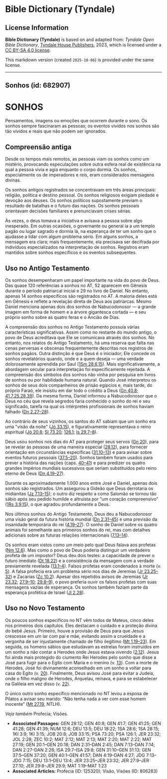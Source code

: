 # Bible Dictionary (Tyndale)

## License Information

**Bible Dictionary (Tyndale)** is based on and adapted from: _Tyndale Open Bible Dictionary_, [Tyndale House Publishers](https://tyndaleopenresources.com/), 2023, which is licensed under a [CC BY-SA 4.0 license](https://creativecommons.org/licenses/by-sa/4.0/legalcode.en).

This markdown version (created `2025-10-06`) is provided under the same license.



--------------------------------

## Sonhos (id: 682907)

SONHOS
======

Pensamentos, imagens ou emoções que ocorrem durante o sono. Os sonhos sempre fascinaram as pessoas; os eventos vividos nos sonhos são tão vívidos e reais que não podem ser ignorados.

Compreensão antiga
------------------

Desde os tempos mais remotos, as pessoas viam os sonhos como um mistério, provocando especulações sobre outra esfera real de existência na qual a pessoa vivia e agia enquanto o corpo dormia. Os sonhos, especialmente os de imperadores e reis, eram considerados mensagens divinas.

Os sonhos antigos registrados se concentravam em três áreas principais: religião, política e destino pessoal. Os sonhos religiosos exigiam piedade e devoção aos deuses. Os sonhos políticos supostamente previam o resultado de batalhas e o futuro das nações. Os sonhos pessoais orientavam decisões familiares e prenunciavam crises sérias.

Às vezes, o deus tomava a iniciativa e avisava a pessoa sobre algo inesperado. Em outras ocasiões, o governante ou general ia a um templo pagão ou lugar sagrado e dormia lá, na esperança de ter um sonho que o ajudasse a lidar com algum problema sério. Em alguns sonhos, a mensagem era clara; mais frequentemente, ela precisava ser decifrada por indivíduos especializados na interpretação de sonhos. Registros eram mantidos sobre sonhos específicos e os eventos subsequentes.

Uso no Antigo Testamento
------------------------

Os sonhos desempenharam um papel importante na vida do povo de Deus. Das quase 120 referências a sonhos no AT, 52 aparecem em Gênesis durante o período patriarcal inicial e 29 no livro de Daniel. No entanto, apenas 14 sonhos específicos são registrados no AT. A maioria deles está em Gênesis e reflete a revelação direta de Deus aos patriarcas. Mesmo Daniel menciona apenas dois dos sonhos de Nabucodonosor — a grande imagem em forma de homem e a árvore gigantesca cortada — e seu próprio sonho sobre as quatro feras e o Ancião de Dias.

A compreensão dos sonhos no Antigo Testamento possuía várias características significativas. Assim como no restante do mundo antigo, o povo de Deus acreditava que Ele se comunicava através dos sonhos. No entanto, nos relatos do Antigo Testamento, há uma reserva que falta nas cenas perversas e obscenas frequentemente descritas nos registros de sonhos pagãos. Outra distinção é que Deus é o iniciador; Ele concede os sonhos revelatórios quando, onde e a quem deseja — uma verdade dolorosamente aprendida por Saul ([1Sm 28\.6,15](https://ref.ly/1Sam28:6,1Sam28:15)). Mais significativamente, a abordagem secular para interpretação foi especificamente rejeitada. A compreensão dos símbolos dos sonhos não vinha por pesquisa em livros de sonhos ou por habilidade humana natural. Quando José interpretou os sonhos de seus dois companheiros de prisão egípcios e, mais tarde, do próprio Faraó, ele insistiu em dar todo o crédito a Deus ([Gn 40\.8](https://ref.ly/Gen40:8); [41\.7,25,28,39](https://ref.ly/Gen41:7,Gen41:25,Gen41:28,Gen41:39)). Da mesma forma, Daniel informou a Nabucodonosor que o Deus no céu que revela segredos faria conhecido o sonho do rei e seu significado, tarefa na qual os intérpretes profissionais de sonhos haviam falhado ([Dn 2\.27–28](https://ref.ly/Dan2:27-Dan2:28)).

Ao contrário de seus vizinhos, os santos do AT sabiam que um sonho era uma "visão da noite" ([Jó 33\.15](https://ref.ly/Job33:15)), e figurativamente representava o reino espiritual ([Jó 20\.8](https://ref.ly/Job20:8); [Sl 73\.20](https://ref.ly/Ps73:20); [126\.1](https://ref.ly/Ps126:1); [Is 29\.7–8](https://ref.ly/Isa29:7-Isa29:8)).

Deus usou sonhos nos dias do AT para proteger seus servos ([Gn 20](https://ref.ly/Gen20:1-Gen20:18)), para se revelar às pessoas de uma maneira especial ([28\.12](https://ref.ly/Gen28:12)), para fornecer orientação em circunstâncias específicas ([31\.10–13](https://ref.ly/Gen31:10-Gen31:13)) e para avisar sobre eventos futuros pessoais ([37\.5–20](https://ref.ly/Gen37:5-Gen37:20)). Sonhos também foram usados para prever a história das nações (caps. [40–41](https://ref.ly/Gen40:1-Gen41:57)) e para predizer os quatro grandes impérios mundiais sucessivos que seriam substituídos pelo reino eterno de Deus ([Dn 4\.19–27](https://ref.ly/Dan4:19-Dan4:27)).

Durante os aproximadamente 1\.000 anos entre José e Daniel, apenas dois sonhos são registrados. Um assegurou a Gideão que Deus derrotaria os midianitas ([Jz 7\.13–15](https://ref.ly/Judg7:13-Judg7:15)); o outro diz respeito a como Salomão se tornou tão sábio após seu pedido humilde e altruísta por “um coração compreensivo” ([1Rs 3\.9,15](https://ref.ly/1Kgs3:9,1Kgs3:15)), o que agradou profundamente a Deus.

Nos últimos sonhos do Antigo Testamento, Deus deu a Nabucodonosor uma visão geral da futura história mundial ([Dn 2\.31–45](https://ref.ly/Dan2:31-Dan2:45)) e uma previsão da insanidade temporária do rei ([4\.19–27](https://ref.ly/Dan4:19-Dan4:27)). O sonho de Daniel sobre os quatro animais foi semelhante aos primeiros sonhos do rei, mas com detalhes adicionais sobre as futuras relações internacionais ([7\.13–14](https://ref.ly/Dan7:13-Dan7:14)).

Os sonhos eram vistos como um meio pelo qual Deus falava aos profetas ([Nm 12\.6](https://ref.ly/Num12:6)). Mas como o povo de Deus poderia distinguir um verdadeiro profeta de um impostor? Deus deu dois testes: a capacidade de prever o futuro imediato ([Dt 18\.22](https://ref.ly/Deut18:22)) e a consistência da mensagem com a verdade previamente revelada ([13\.1–4](https://ref.ly/Deut13:1-Deut13:4)). Falsos profetas eram condenados à morte (v. [5](https://ref.ly/Deut13:5)). A falsa profecia era um problema sério nos dias de Jeremias ([Jr 23\.25–32](https://ref.ly/Jer23:25-Jer23:32)) e Zacarias ([Zc 10\.2](https://ref.ly/Zech10:2)). Apesar dos repetidos avisos de Jeremias ([Jr 23\.32](https://ref.ly/Jer23:32); [27\.9–10](https://ref.ly/Jer27:9-Jer27:10); [29\.8–9](https://ref.ly/Jer29:8-Jer29:9)), o povo preferia ouvir os falsos profetas com suas mensagens vazias de esperança. Os sonhos também faziam parte da esperança profética de Israel ([Jl 2\.28](https://ref.ly/Joel2:28)).

Uso no Novo Testamento
----------------------

Os poucos sonhos específicos no NT vêm todos de Mateus, cinco deles nos primeiros dois capítulos. Eles destacam o cuidado e a proteção divina do bebê Jesus. Primeiro, houve a provisão de Deus para que Jesus crescesse em um lar com pai e mãe, evitando assim a crueldade e a vergonha de ser injustamente chamado de filho ilegítimo ([Mt 1\.19–23](https://ref.ly/Matt1:19-Matt1:23)). Em seguida, os homens sábios que estudavam as estrelas foram instruídos em um sonho a não contar a Herodes onde Jesus estava vivendo ([2\.12](https://ref.ly/Matt2:12)). Jesus foi ainda mais protegido do ciumento Rei Herodes pelo sonho que disse a José para fugir para o Egito com Maria e o menino (v. [13](https://ref.ly/Matt2:13)). Com a morte de Herodes, José foi divinamente aconselhado em um sonho a voltar para casa do Egito (v. [20](https://ref.ly/Matt2:20)). Finalmente, Deus avisou José para evitar a Judeia, onde o filho maligno de Herodes, Arquelau, reinava, e para se estabelecer na Galileia em vez disso (v. [22](https://ref.ly/Matt2:22)).

O único outro sonho específico mencionado no NT levou a esposa de Pilatos a avisar seu marido: “Não tenha nada a ver com esse homem inocente” ([Mt 27\.19](https://ref.ly/Matt27:19), NTLH).

*Veja também* Profecia; Visões.

* **Associated Passages:** GEN 28:12; GEN 40:8; GEN 41:7; GEN 41:25; GEN 41:28; GEN 41:39; NUM 12:6; DEU 13:5; DEU 18:22; 1SA 28:6; 1SA 28:15; 1KI 3:9; 1KI 3:15; JOB 20:8; JOB 33:15; PSA 73:20; PSA 126:1; JER 23:32; JOL 2:28; ZEC 10:2; MAT 2:12; MAT 2:13; MAT 2:20; MAT 2:22; MAT 27:19; GEN 20:1–GEN 20:18; DAN 2:31–DAN 2:45; DAN 7:13–DAN 7:14; DAN 2:27–DAN 2:28; ISA 29:7–ISA 29:8; GEN 31:10–GEN 31:13; GEN 37:5–GEN 37:20; GEN 40:1–GEN 41:57; DAN 4:19–DAN 4:27; JDG 7:13–JDG 7:15; DEU 13:1–DEU 13:4; JER 23:25–JER 23:32; JER 27:9–JER 27:10; JER 29:8–JER 29:9; MAT 1:19–MAT 1:23
* **Associated Articles:** Profecia (ID: 125320); Visão, Visões (ID: 806283)

